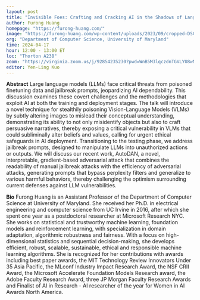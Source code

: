 ```yaml
---
layout: post
title: "Invisible Foes: Crafting and Cracking AI in the Shadows of Language - Poison Data and Jailbreak Prompts for LLMs"
author: Furong Huang
homepage: "https://furong-huang.com/"
image: "https://furong-huang.com/wp-content/uploads/2023/09/cropped-DSC_2941-good_%E5%89%AF%E6%9C%AC-scaled-1.jpg"
org: "Department of Computer Science, University of Maryland"
time: 2024-04-17
hour: 12:00 - 13:00 ET
loc: "Thorton A238"
zoom: "https://virginia.zoom.us/j/92854235230?pwd=WnB5M3lqczdnTGVLYU8wNDZHZG1DQT09"
editor: Yen-Ling Kuo
---
```


**Abstract**
Large language models (LLMs) face critical threats from poisoned finetuning data and jailbreak prompts, jeopardizing AI dependability. This discussion examines these covert challenges and the methodologies that exploit AI at both the training and deployment stages. The talk will introduce a novel technique for stealthily poisoning Vision-Language Models (VLMs) by subtly altering images to mislead their conceptual understanding, demonstrating its ability to not only misidentify objects but also to craft persuasive narratives, thereby exposing a critical vulnerability in VLMs that could subliminally alter beliefs and values, calling for urgent ethical safeguards in AI deployment. Transitioning to the testing phase, we address jailbreak prompts, designed to manipulate LLMs into unauthorized actions or outputs. We will discuss our recent work, AutoDAN, a novel, interpretable, gradient-based adversarial attack that combines the readability of manual jailbreak attacks with the efficiency of adversarial attacks, generating prompts that bypass perplexity filters and generalize to various harmful behaviors, thereby challenging the optimism surrounding current defenses against LLM vulnerabilities.


**Bio**
Furong Huang is an Assistant Professor of the Department of Computer Science at University of Maryland. She received her Ph.D. in electrical engineering and computer science from UC Irvine in 2016, after which she spent one year as a postdoctoral researcher at Microsoft Research NYC. She works on statistical and trustworthy machine learning, foundation models and reinforcement learning, with specialization in domain adaptation, algorithmic robustness and fairness. With a focus on high-dimensional statistics and sequential decision-making, she develops efficient, robust, scalable, sustainable, ethical and responsible machine learning algorithms. She is recognized for her contributions with awards including best paper awards, the MIT Technology Review Innovators Under 35 Asia Pacific, the MLconf Industry Impact Research Award, the NSF CRII Award, the Microsoft Accelerate Foundation Models Research award, the Adobe Faculty Research Award, three JP Morgan Faculty Research Awards and Finalist of AI in Research - AI researcher of the year for Women in AI Awards North America. 

